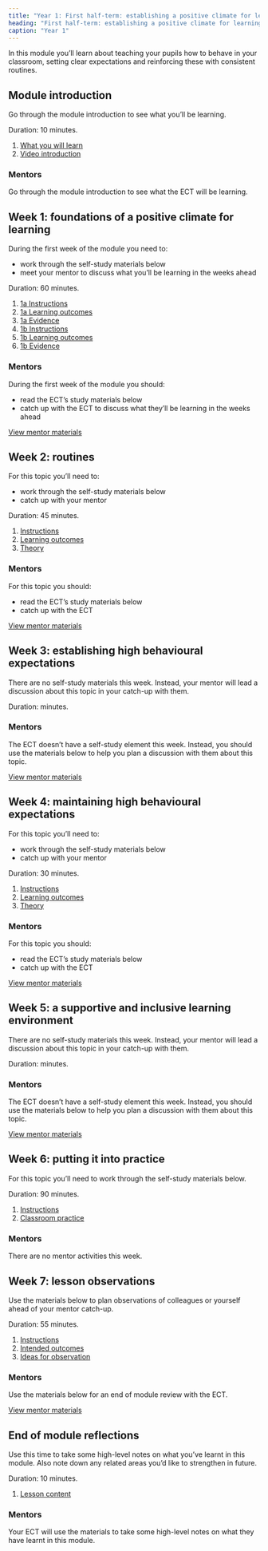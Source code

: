 ```yaml
---
title: "Year 1: First half-term: establishing a positive climate for learning"
heading: "First half-term: establishing a positive climate for learning"
caption: "Year 1"
---
```


In this module you’ll learn about teaching your pupils how to behave in your classroom, setting clear expectations and reinforcing these with consistent routines.

## Module introduction

Go through the module introduction to see what you’ll be learning.

Duration: 10 minutes.

1. [What you will learn](/education-development-trust/year-1-establishing-a-positive-climate-for-learning/intro-ect-what-you-will-learn)
2. [Video introduction](/education-development-trust/year-1-establishing-a-positive-climate-for-learning/intro-ect-video-introduction)

### Mentors

Go through the module introduction to see what the ECT will be learning.

## Week 1: foundations of a positive climate for learning

During the first week of the module you need to:

- work through the self-study materials below
- meet your mentor to discuss what you’ll be learning in the weeks ahead

Duration: 60 minutes.

1. [1a Instructions](/education-development-trust/year-1-establishing-a-positive-climate-for-learning/autumn-week-1-ect-1a-instructions)
2. [1a Learning outcomes](/education-development-trust/year-1-establishing-a-positive-climate-for-learning/autumn-week-1-ect-1a-learning-outcomes)
3. [1a Evidence](/education-development-trust/year-1-establishing-a-positive-climate-for-learning/autumn-week-1-ect-1a-evidence)
4. [1b Instructions](/education-development-trust/year-1-establishing-a-positive-climate-for-learning/autumn-week-1-ect-1b-instructions)
5. [1b Learning outcomes](/education-development-trust/year-1-establishing-a-positive-climate-for-learning/autumn-week-1-ect-1b-learning-outcomes)
6. [1b Evidence](/education-development-trust/year-1-establishing-a-positive-climate-for-learning/autumn-week-1-ect-1b-evidence)

### Mentors

During the first week of the module you should:

- read the ECT’s study materials below
- catch up with the ECT to discuss what they’ll be learning in the weeks ahead

[View mentor materials](/education-development-trust/year-1-establishing-a-positive-climate-for-learning/autumn-week-1-mentor-materials)

## Week 2: routines

For this topic you’ll need to:

- work through the self-study materials below
- catch up with your mentor

Duration: 45 minutes.

1. [Instructions](/education-development-trust/year-1-establishing-a-positive-climate-for-learning/autumn-week-2-ect-instructions)
2. [Learning outcomes](/education-development-trust/year-1-establishing-a-positive-climate-for-learning/autumn-week-2-ect-learning-outcomes)
3. [Theory](/education-development-trust/year-1-establishing-a-positive-climate-for-learning/autumn-week-2-ect-theory)

### Mentors

For this topic you should:

- read the ECT’s study materials below
- catch up with the ECT

[View mentor materials](/education-development-trust/year-1-establishing-a-positive-climate-for-learning/autumn-week-2-mentor-materials)

## Week 3: establishing high behavioural expectations

There are no self-study materials this week. Instead, your mentor will lead a discussion about this topic in your catch-up with them.

Duration: minutes.

### Mentors

The ECT doesn’t have a self-study element this week. Instead, you should use the materials below to help you plan a discussion with them about this topic.

[View mentor materials](/education-development-trust/year-1-establishing-a-positive-climate-for-learning/autumn-week-3-mentor-materials)

## Week 4: maintaining high behavioural expectations

For this topic you’ll need to:

- work through the self-study materials below
- catch up with your mentor

Duration: 30 minutes.

1. [Instructions](/education-development-trust/year-1-establishing-a-positive-climate-for-learning/autumn-week-4-ect-instructions)
2. [Learning outcomes](/education-development-trust/year-1-establishing-a-positive-climate-for-learning/autumn-week-4-ect-learning-outcomes)
3. [Theory](/education-development-trust/year-1-establishing-a-positive-climate-for-learning/autumn-week-4-ect-theory)

### Mentors

For this topic you should:

- read the ECT’s study materials below
- catch up with the ECT

[View mentor materials](/education-development-trust/year-1-establishing-a-positive-climate-for-learning/autumn-week-4-mentor-materials)

## Week 5: a supportive and inclusive learning environment

There are no self-study materials this week. Instead, your mentor will lead a discussion about this topic in your catch-up with them.

Duration: minutes.

### Mentors

The ECT doesn’t have a self-study element this week. Instead, you should use the materials below to help you plan a discussion with them about this topic.

[View mentor materials](/education-development-trust/year-1-establishing-a-positive-climate-for-learning/autumn-week-5-mentor-materials)

## Week 6: putting it into practice

For this topic you’ll need to work through the self-study materials below.

Duration: 90 minutes.

1. [Instructions](/education-development-trust/year-1-establishing-a-positive-climate-for-learning/autumn-week-6-ect-instructions)
2. [Classroom practice](/education-development-trust/year-1-establishing-a-positive-climate-for-learning/autumn-week-6-ect-classroom-practice)

### Mentors

There are no mentor activities this week.

## Week 7: lesson observations

Use the materials below to plan observations of colleagues or yourself ahead of your mentor catch-up.

Duration: 55 minutes.

1. [Instructions](/education-development-trust/year-1-establishing-a-positive-climate-for-learning/autumn-week-7-ect-instructions)
2. [Intended outcomes](/education-development-trust/year-1-establishing-a-positive-climate-for-learning/autumn-week-7-ect-intended-outcomes)
3. [Ideas for observation](/education-development-trust/year-1-establishing-a-positive-climate-for-learning/autumn-week-7-ect-ideas-for-observation)

### Mentors

Use the materials below for an end of module review with the ECT.

[View mentor materials](/education-development-trust/year-1-establishing-a-positive-climate-for-learning/autumn-week-7-mentor-materials)

## End of module reflections

Use this time to take some high-level notes on what you’ve learnt in this module. Also note down any related areas you’d like to strengthen in future.

Duration: 10 minutes.

1. [Lesson content](/education-development-trust/year-1-establishing-a-positive-climate-for-learning/intro-ect-lesson-content)

### Mentors

Your ECT will use the materials to take some high-level notes on what they have learnt in this module.
